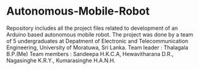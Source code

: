 # Autonomous-Mobile-Robot
Repository includes all the project files related to development of an Arduino based autonomous mobile robot.
The project was done by a team of 5 undergraduates at Depatment of Electronic and Telecommunication Engineering, 
University of Moratuwa, Sri Lanka.
Team leader   : Thalagala B.P.(Me)
Team members  : Sandeepa H.K.C.A, Hewavitharana D.R., Nagasinghe K.R.Y., Kumarasinghe H.A.N.H.

